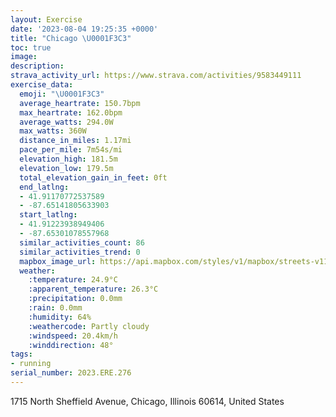```yaml
---
layout: Exercise
date: '2023-08-04 19:25:35 +0000'
title: "Chicago \U0001F3C3"
toc: true
image:
description:
strava_activity_url: https://www.strava.com/activities/9583449111
exercise_data:
  emoji: "\U0001F3C3"
  average_heartrate: 150.7bpm
  max_heartrate: 162.0bpm
  average_watts: 294.0W
  max_watts: 360W
  distance_in_miles: 1.17mi
  pace_per_mile: 7m54s/mi
  elevation_high: 181.5m
  elevation_low: 179.5m
  total_elevation_gain_in_feet: 0ft
  end_latlng:
  - 41.91170772537589
  - -87.65141805633903
  start_latlng:
  - 41.91223938949406
  - -87.65301078557968
  similar_activities_count: 86
  similar_activities_trend: 0
  mapbox_image_url: https://api.mapbox.com/styles/v1/mapbox/streets-v11/static/path-5+787af2-1.0(g%7Bx~F%7Ck~uOCmBK_%40%40OZo%40jA%7BAN%5BLeAFaBLo%40AgBTCDKBO%40%7BAA%7DAIcEC%7DCH%7DD%3F%7B%40%40a%40HQXYTONETAhA%5ChB%40RHJHP%5C%5ErCFRnDbCFH%40HgRrY),pin-s-s+e5b22e(-87.65135,41.91172),pin-s-f+89ae00(-87.64977,41.91119)/auto/800x800?access_token=pk.eyJ1Ijoiam9zaGJlY2ttYW4iLCJhIjoiY205eWR2aDd1MWZ6djJrbXc4a3M0bWZleiJ9.XiG9OWkNcZk2QzjJbxLB4A
  weather:
    :temperature: 24.9°C
    :apparent_temperature: 26.3°C
    :precipitation: 0.0mm
    :rain: 0.0mm
    :humidity: 64%
    :weathercode: Partly cloudy
    :windspeed: 20.4km/h
    :winddirection: 48°
tags:
- running
serial_number: 2023.ERE.276
---
```

1715 North Sheffield Avenue, Chicago, Illinois 60614, United States
